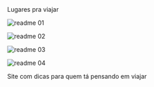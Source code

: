 <div style="text align:center"> Lugares pra viajar</div>

![readme 01](https://user-images.githubusercontent.com/34290569/102289142-b304c300-3f1c-11eb-8131-ed1933014ce4.PNG)


![readme 02](https://user-images.githubusercontent.com/34290569/102289263-0119c680-3f1d-11eb-9cbd-7ac1a766bddf.PNG)


![readme 03](https://user-images.githubusercontent.com/34290569/102289446-784f5a80-3f1d-11eb-893a-125d4d4edd02.PNG)


![readme 04](https://user-images.githubusercontent.com/34290569/102409643-2ca8b980-3fce-11eb-9543-50598cfaaff0.PNG)

 Site com dicas para quem tá pensando em viajar
